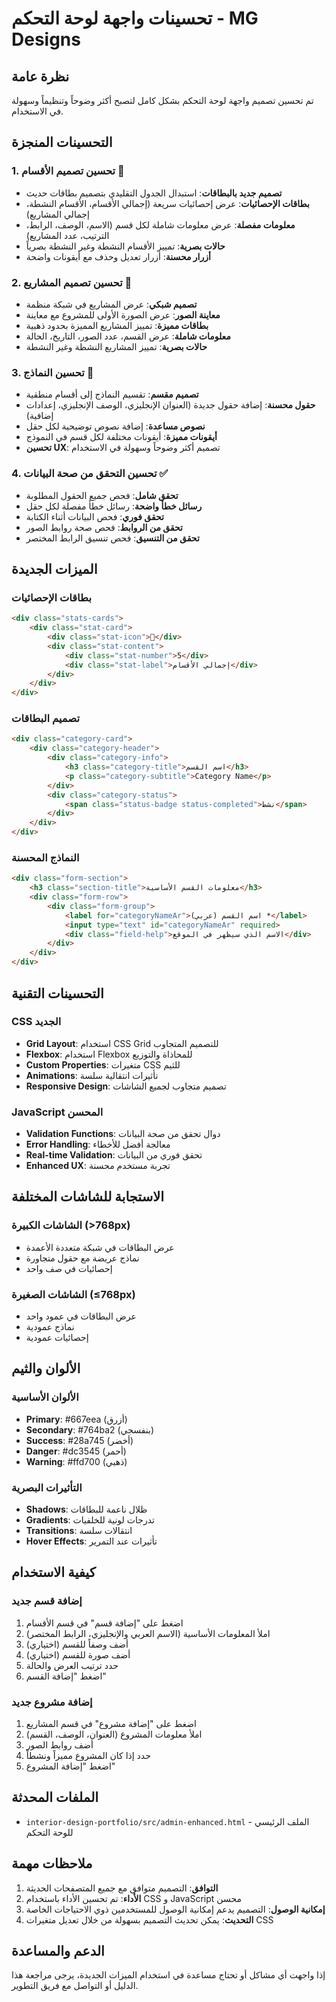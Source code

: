# تحسينات واجهة لوحة التحكم - MG Designs

## نظرة عامة
تم تحسين تصميم واجهة لوحة التحكم بشكل كامل لتصبح أكثر وضوحاً وتنظيماً وسهولة في الاستخدام.

## التحسينات المنجزة

### 1. تحسين تصميم الأقسام 📁
- **تصميم جديد بالبطاقات**: استبدال الجدول التقليدي بتصميم بطاقات حديث
- **بطاقات الإحصائيات**: عرض إحصائيات سريعة (إجمالي الأقسام، الأقسام النشطة، إجمالي المشاريع)
- **معلومات مفصلة**: عرض معلومات شاملة لكل قسم (الاسم، الوصف، الرابط، الترتيب، عدد المشاريع)
- **حالات بصرية**: تمييز الأقسام النشطة وغير النشطة بصرياً
- **أزرار محسنة**: أزرار تعديل وحذف مع أيقونات واضحة

### 2. تحسين تصميم المشاريع 🎨
- **تصميم شبكي**: عرض المشاريع في شبكة منظمة
- **معاينة الصور**: عرض الصورة الأولى للمشروع مع معاينة
- **بطاقات مميزة**: تمييز المشاريع المميزة بحدود ذهبية
- **معلومات شاملة**: عرض القسم، عدد الصور، التاريخ، الحالة
- **حالات بصرية**: تمييز المشاريع النشطة وغير النشطة

### 3. تحسين النماذج 📝
- **تصميم مقسم**: تقسيم النماذج إلى أقسام منطقية
- **حقول محسنة**: إضافة حقول جديدة (العنوان الإنجليزي، الوصف الإنجليزي، إعدادات إضافية)
- **نصوص مساعدة**: إضافة نصوص توضيحية لكل حقل
- **أيقونات مميزة**: أيقونات مختلفة لكل قسم في النموذج
- **تحسين UX**: تصميم أكثر وضوحاً وسهولة في الاستخدام

### 4. تحسين التحقق من صحة البيانات ✅
- **تحقق شامل**: فحص جميع الحقول المطلوبة
- **رسائل خطأ واضحة**: رسائل خطأ مفصلة لكل حقل
- **تحقق فوري**: فحص البيانات أثناء الكتابة
- **تحقق من الروابط**: فحص صحة روابط الصور
- **تحقق من التنسيق**: فحص تنسيق الرابط المختصر

## الميزات الجديدة

### بطاقات الإحصائيات
```html
<div class="stats-cards">
    <div class="stat-card">
        <div class="stat-icon">📁</div>
        <div class="stat-content">
            <div class="stat-number">5</div>
            <div class="stat-label">إجمالي الأقسام</div>
        </div>
    </div>
</div>
```

### تصميم البطاقات
```html
<div class="category-card">
    <div class="category-header">
        <div class="category-info">
            <h3 class="category-title">اسم القسم</h3>
            <p class="category-subtitle">Category Name</p>
        </div>
        <div class="category-status">
            <span class="status-badge status-completed">نشط</span>
        </div>
    </div>
</div>
```

### النماذج المحسنة
```html
<div class="form-section">
    <h3 class="section-title">معلومات القسم الأساسية</h3>
    <div class="form-row">
        <div class="form-group">
            <label for="categoryNameAr">اسم القسم (عربي) *</label>
            <input type="text" id="categoryNameAr" required>
            <div class="field-help">الاسم الذي سيظهر في الموقع</div>
        </div>
    </div>
</div>
```

## التحسينات التقنية

### CSS الجديد
- **Grid Layout**: استخدام CSS Grid للتصميم المتجاوب
- **Flexbox**: استخدام Flexbox للمحاذاة والتوزيع
- **Custom Properties**: متغيرات CSS للثيم
- **Animations**: تأثيرات انتقالية سلسة
- **Responsive Design**: تصميم متجاوب لجميع الشاشات

### JavaScript المحسن
- **Validation Functions**: دوال تحقق من صحة البيانات
- **Error Handling**: معالجة أفضل للأخطاء
- **Real-time Validation**: تحقق فوري من البيانات
- **Enhanced UX**: تجربة مستخدم محسنة

## الاستجابة للشاشات المختلفة

### الشاشات الكبيرة (>768px)
- عرض البطاقات في شبكة متعددة الأعمدة
- نماذج عريضة مع حقول متجاورة
- إحصائيات في صف واحد

### الشاشات الصغيرة (≤768px)
- عرض البطاقات في عمود واحد
- نماذج عمودية
- إحصائيات عمودية

## الألوان والثيم

### الألوان الأساسية
- **Primary**: #667eea (أزرق)
- **Secondary**: #764ba2 (بنفسجي)
- **Success**: #28a745 (أخضر)
- **Danger**: #dc3545 (أحمر)
- **Warning**: #ffd700 (ذهبي)

### التأثيرات البصرية
- **Shadows**: ظلال ناعمة للبطاقات
- **Gradients**: تدرجات لونية للخلفيات
- **Transitions**: انتقالات سلسة
- **Hover Effects**: تأثيرات عند التمرير

## كيفية الاستخدام

### إضافة قسم جديد
1. اضغط على "إضافة قسم" في قسم الأقسام
2. املأ المعلومات الأساسية (الاسم العربي والإنجليزي، الرابط المختصر)
3. أضف وصفاً للقسم (اختياري)
4. أضف صورة للقسم (اختياري)
5. حدد ترتيب العرض والحالة
6. اضغط "إضافة القسم"

### إضافة مشروع جديد
1. اضغط على "إضافة مشروع" في قسم المشاريع
2. املأ معلومات المشروع (العنوان، الوصف، القسم)
3. أضف روابط الصور
4. حدد إذا كان المشروع مميزاً ونشطاً
5. اضغط "إضافة المشروع"

## الملفات المحدثة

- `interior-design-portfolio/src/admin-enhanced.html` - الملف الرئيسي للوحة التحكم

## ملاحظات مهمة

1. **التوافق**: التصميم متوافق مع جميع المتصفحات الحديثة
2. **الأداء**: تم تحسين الأداء باستخدام CSS و JavaScript محسن
3. **إمكانية الوصول**: التصميم يدعم إمكانية الوصول للمستخدمين ذوي الاحتياجات الخاصة
4. **التحديث**: يمكن تحديث التصميم بسهولة من خلال تعديل متغيرات CSS

## الدعم والمساعدة

إذا واجهت أي مشاكل أو تحتاج مساعدة في استخدام الميزات الجديدة، يرجى مراجعة هذا الدليل أو التواصل مع فريق التطوير.
